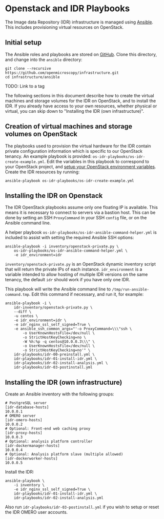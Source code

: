 Openstack and IDR Playbooks
===========================

The Image data Repository (IDR) infrastructure is managed using [Ansible](https://www.ansible.com/).
This includes provisioning virtual resources on OpenStack.

Initial setup
-------------

The Ansible roles and playbooks are stored on [GitHub](https://github.com/openmicroscopy/infrastructure/).
Clone this directory, and change into the `ansible` directory:

    git clone --recursive https://github.com/openmicroscopy/infrastructure.git
    cd infrastructure/ansible

TODO: Link to a tag

The following sections in this document describe how to create the virtual machines and storage volumes for the IDR on OpenStack, and to install the IDR.
If you already have access to your own resources, whether physical or virtual, you can skip down to "Installing the IDR (own infrastructure)".


Creation of virtual machines and storage volumes on OpenStack
-------------------------------------------------------------

The playbooks used to provision the virtual hardware for the IDR contain private configuration information which is specific to our OpenStack tenancy.
An example playbook is provided: `os-idr-playbooks/os-idr-create-example.yml`.
Edit the variables in this playbook to correspond to your OpenStack project, and [setup your OpenStack environment variables](http://docs.openstack.org/user-guide/common/cli_set_environment_variables_using_openstack_rc.html).
Create the IDR resources by running:

    ansible-playbook os-idr-playbooks/os-idr-create-example.yml


Installing the IDR on Openstack
-------------------------------

The IDR OpenStack playbooks assume only one floating IP is available.
This means it is necessary to connect to servers via a bastion host.
This can be done by setting an SSH `ProxyCommand` in your SSH `config` file, or on the  Ansible command line.

A helper playbook `os-idr-playbooks/os-idr-ansible-command-helper.yml` is included to assist with setting the required Ansible SSH options:

    ansible-playbook -i inventory/openstack-private.py \
        os-idr-playbooks/os-idr-ansible-command-helper.yml \
        -e idr_environment=idr

`inventory/openstack-private.py` is an OpenStack dynamic inventory script that will return the private IPs of each instance. `idr_environment` is a variable intended to allow hosting of multiple IDR versions on the same tenancy, the default `idr` should work if you have only one IDR.

This playbook will write the Ansible command line to `/tmp/run-ansible-command.tmp`.
Edit this command if necessary, and run it, for example:

    ansible-playbook -i \
        idr-inventory/openstack-private.py \
        --diff \
        -u centos \
        -e idr_environment=idr \
        -e idr_nginx_ssl_self_signed=True \
        -e ansible_ssh_common_args="'-o ProxyCommand=\\\"ssh \
            -o UserKnownHostsFile=/dev/null \
            -o StrictHostKeyChecking=no \
            -W %h:%p -q centos@10.0.0.3\\\" \
            -o UserKnownHostsFile=/dev/null \
            -o StrictHostKeyChecking=no'" \
        idr-playbooks/idr-00-preinstall.yml \
        idr-playbooks/idr-01-install-idr.yml \
        idr-playbooks/idr-02-install-analysis.yml \
        idr-playbooks/idr-03-postinstall.yml


Installing the IDR (own infrastructure)
---------------------------------------

Create an Ansible inventory with the following groups:

    # PostgreSQL server
    [idr-database-hosts]
    10.0.0.1
    # OMERO server
    [idr-omero-hosts]
    10.0.0.2
    # Optional: Front-end web caching proxy
    [idr-proxy-hosts]
    10.0.0.3
    # Optional: analysis platform controller
    [idr-dockermanager-hosts]
    10.0.0.4
    # Optional: Analysis platform slave (multiple allowed)
    [idr-dockerworker-hosts]
    10.0.0.5

Install the IDR:

    ansible-playbook \
        -i inventory \
        -e idr_nginx_ssl_self_signed=True \
        idr-playbooks/idr-01-install-idr.yml \
        idr-playbooks/idr-02-install-analysis.yml

Also run `idr-playbooks/idr-03-postinstall.yml` if you wish to setup or reset the IDR OMERO user accounts.
